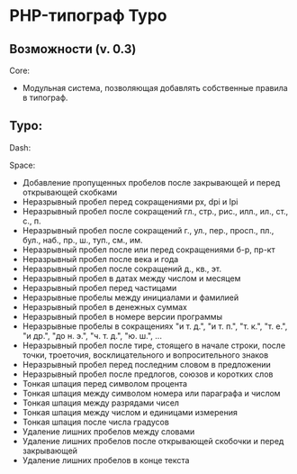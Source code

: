 PHP-типограф Typo
=================

Возможности (v. 0.3)
--------------------

Core:
- Модульная система, позволяющая добавлять собственные правила в типограф.

Typo:
- 

Dash:


Space:
- Добавление пропущенных пробелов после закрывающей и перед открывающей скобками
- Неразрывный пробел перед сокращениями px, dpi и lpi
- Неразрывный пробел после сокращений гл., стр., рис., илл., ил., ст., с., п.
- Неразрывный пробел после сокращений г., ул., пер., просп., пл., бул., наб., пр., ш., туп., см., им.
- Неразрывный пробел после или перед сокращениями б-р, пр-кт
- Неразрывный пробел после века и года
- Неразрывный пробел после сокращений д., кв., эт.
- Неразрывный пробел в датах между числом и месяцем
- Неразрывный пробел перед частицами
- Неразрывные пробелы между инициалами и фамилией
- Неразрывный пробел в денежных суммах
- Неразрывный пробел в номере версии программы
- Неразрывные пробелы в сокращениях "и т. д.", "и т. п.", "т. к.", "т. е.", "и др.", "до н. э.", "ч. т. д.", "ю. ш.", ...
- Неразрывный пробел после тире, стоящего в начале строки, после точки, троеточия, восклицательного и вопросительного знаков
- Неразрывный пробел перед последним словом в предложении
- Неразрывный пробел после предлогов, союзов и коротких слов
- Тонкая шпация перед символом процента
- Тонкая шпация между символом номера или параграфа и числом
- Тонкая шпация между разрядами чисел
- Тонкая шпация между числом и единицами измерения
- Тонкая шпация после числа градусов
- Удаление лишних пробелов между словами
- Удаление лишних пробелов после открывающей скобочки и перед закрывающей
- Удаление лишних пробелов в конце текста
